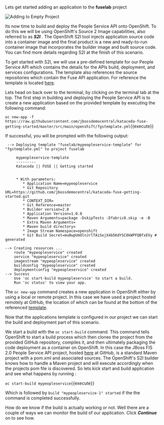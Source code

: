 Lets get started adding an application to the **fuselab** project

![Adding to Empty Project](../../assets/intro-openshift/fis-deploy-app/02-add-to-project-empty.png)

Its now time to build and deploy the People Service API onto OpenShift. To do this we will be using OpenShift's Source 2 Image capabilities, also referred to as **_S2I_** . The OpenShift S2I tool injects application source code into a container image and the final product is a new and ready-to-run container image that incorporates the builder image and built source code. You can find more details regarding S2I at the finish of this scenario. 

To get started with S2I, we will use a pre-defined template for our People Service API which contains the details for the APIs build, deployment, and services configurations. The template also references the source repositories which contain the Fuse API application. For reference the template is located [here](https://raw.githubusercontent.com/jbossdemocentral/katacoda-fuse-getting-started/master/src/main/openshift/fgstemplate.yml "People Service Template").

Lets head on back over to the terminal, by clicking on the terminal tab at the top. The first step in building and deploying the People Service API is to create a new application based on the provided template by executing the following command:

`oc new-app -f https://raw.githubusercontent.com/jbossdemocentral/katacoda-fuse-getting-started/master/src/main/openshift/fgstemplate.yml`{{execute}}

If successful, you will be prompted with the following output: 

```
 --> Deploying template "fuselab/mypeopleservice-template" for "fgstemplate.yml" to project fuselab

     mypeopleservice-template
     ---------
     Katacoda || FUSE || Getting started


     * With parameters:
        * Application Name=mypeopleservice
        * Git Repository URL=https://github.com/jbossdemocentral/katacoda-fuse-getting-started.git
        * CONTEXT_DIR=
        * Git Reference=master
        * Builder version=2.0
        * Application Version=1.0.0
        * Maven Arguments=package -DskipTests -Dfabric8.skip -e -B
        * Extra Maven Arguments=
        * Maven build directory=
        * Image Stream Namespace=openshift
        * Git Build Secret=mu0wpUmOlnJrlTAiSejX4b5KdYSC0kWPFQBfxEVy # generated

--> Creating resources ...
    route "mypeopleservice" created
    service "mypeopleservice" created
    imagestream "mypeopleservice" created
    buildconfig "mypeopleservice" created
    deploymentconfig "mypeopleservice" created
--> Success
    Use 'oc start-build mypeopleservice' to start a build.
    Run 'oc status' to view your app.
```

The ``oc new-app`` command creates a new application in OpenShift either by using a local or remote project. In this case we have used a project hosted remotely at GitHub, the location of which can be found at the bottom of the referenced [template](https://github.com/jbossdemocentral/katacoda-fuse-getting-started/blob/94f3c2b940aaa50301c0b8d8d66d07de642947ca/src/main/openshift/fgstemplate.yml#L194).

Now that the applications template is configured in our project we can start the build and deployment part of this scenario.

We start a build with the ``oc start-build`` command. This command tells OpenShift to start a build process which then clones the project from the provided GitHub repository, compiles it, and then ultimately packaging the code deployment as a container on OpenShift. In this case the JBoss FIS 2.0 People Service API project, hosted [here](https://github.com/jbossdemocentral/katacoda-fuse-getting-started) at GitHub, is a standard Maven project with a pom.xml and associated sources. The OpenShift's S2I builder knows how to handle a Maven project and will execute accordingly when the projects pom file is discovered. So lets kick start and build application and see what happens by running : 

`oc start-build mypeopleservice`{{execute}}

Which is followed by ``build "mypeopleservice-1" started`` if the the command is completed successfully. 

How do we know if the build is actually working or not. Well there are a couple of ways we can monitor the build of our application. Click **_Continue_** on to see how.


